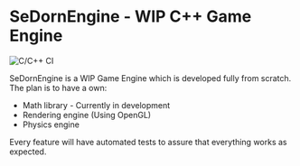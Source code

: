 # SeDornEngine - WIP C++ Game Engine
![C/C++ CI](https://github.com/SeDorn/sedornengine/workflows/C/C++%20CI/badge.svg?branch=master)


SeDornEngine is a WIP Game Engine which is developed fully from scratch.
The plan is to have a own:
- Math library - Currently in development
- Rendering engine (Using OpenGL)
- Physics engine

Every feature will have automated tests to assure that everything works as expected.

